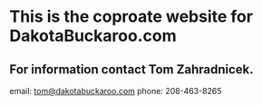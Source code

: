 # This is the coproate website for DakotaBuckaroo.com

## For information contact Tom Zahradnicek.
email: tom@dakotabuckaroo.com
phone: 208-463-8265